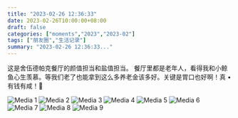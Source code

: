 ```yaml
---
title: "2023-02-26 12:36:33"
date: 2023-02-26T10:00:00+08:00
draft: false
categories: ["moments","2023","2023-02"]
tags: ["朋友圈","生活记录"]
summary: "2023-02-26 12:36:33..."
---
```


这是舍伍德帕克餐厅的颜值担当和盐值担当。
​
​餐厅里都是老年人，看得我和小鲸鱼心生羡慕。等我们老了也能拿到这么多养老金该多好。关键是胃口也好啊！真 • 有钱有咸！🤣

![Media 1](/Moments/photos/2023-02-26/202302261236330.jpg)
![Media 2](/Moments/photos/2023-02-26/202302261236331.jpg)
![Media 3](/Moments/photos/2023-02-26/202302261236332.jpg)
![Media 4](/Moments/photos/2023-02-26/202302261236333.jpg)
![Media 5](/Moments/photos/2023-02-26/202302261236334.jpg)
![Media 6](/Moments/photos/2023-02-26/202302261236335.jpg)
![Media 7](/Moments/photos/2023-02-26/202302261236336.jpg)
![Media 8](/Moments/photos/2023-02-26/202302261236337.jpg)
![Media 9](/Moments/photos/2023-02-26/202302261236338.jpg)

